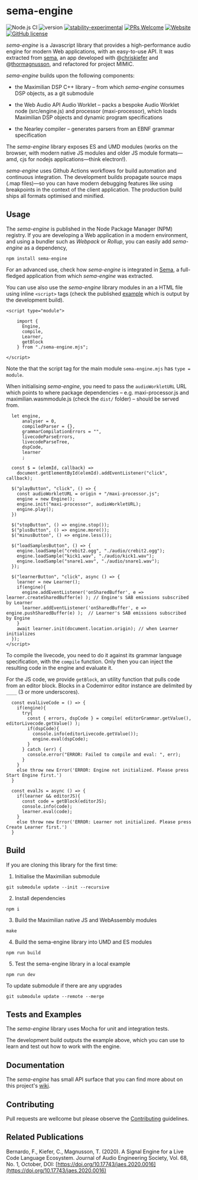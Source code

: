 # sema-engine

![Node.js CI](https://github.com/frantic0/sema-engine/workflows/Node.js%20CI/badge.svg)
![version](https://img.shields.io/badge/version-0.0.64-red)
[![stability-experimental](https://img.shields.io/badge/stability-experimental-orange.svg)](https://github.com/emersion/stability-badges#experimental)
[![PRs Welcome](https://img.shields.io/badge/PRs-welcome-yellow.svg)](https://github.com/frantic0/sema-engine/blob/main)
[![Website](https://img.shields.io/website?url=https%3A%2F%2Fsema.codes)](https://frantic0.github.io/sema-engine/)
[![GitHub license](https://img.shields.io/badge/license-MIT-blue.svg)](https://github.com/frantic0/sema-engine/blob/main/LICENSE)

*sema-engine* is a Javascript library that provides a high-performance audio engine for modern Web applications, with an easy-to-use API. It was extracted from [sema](https://github.com/mimic-sussex/sema), an app developed with @[chriskiefer](https://github.com/chriskiefer) and @[thormagnusson](https://github.com/thormagnusson), and refactored for project MIMIC.

*sema-engine* builds upon the following components:

* the Maximilian DSP C++ library – from which *sema-engine* consumes DSP objects, as a git submodule

* the Web Audio API Audio Worklet – packs a bespoke Audio Worklet node (src/engine.js) and processor (maxi-processor), which loads Maximilian DSP objects and dynamic program specifications

* the Nearley compiler – generates parsers from an EBNF grammar specification

The *sema-engine* library exposes ES and UMD modules (works on the browser, with modern native JS modules and older JS module formats—amd, cjs for nodejs applications—think electron!).

*sema-engine* uses Github Actions workflows for build automation and continuous integration. The development builds propagate source maps (.map files)—so you can have modern debugging features like using breakpoints in the context of the client application. The production build ships all formats optimised and minified.


## Usage

The *sema-engine* is published in the Node Package Manager (NPM) registry. If you are developing a Web application in a modern environment, and using a bundler such as *Webpack* or *Rollup*, you can easily add *sema-engine* as a dependency,

```
npm install sema-engine
```

For an advanced use, check how *sema-engine* is integrated in [Sema](https://github.com/mimic-sussex/sema), a full-fledged application from which *sema-engine* was extracted.


You can use also use the *sema-engine* library modules in an a HTML file using inline `<script>` tags (check the published [example](https://frantic0.github.io/sema-engine/) which is output by the development build).

```
<script type="module">

    import {
      Engine,
      compile,
      Learner,
      getBlock
    } from "./sema-engine.mjs";

</script>
```
Note the that the script tag for the main module `sema-engine.mjs` has `type = module`.

When initialising *sema-engine*, you need to pass the `audioWorkletURL` URL which points to where package dependencies – e.g. maxi-processor.js and maximilian.wasmmodule.js (check the `dist/` folder) – should be served from.

```
  let engine,
      analyser = 0,
      compiledParser = {},
      grammarCompilationErrors = "",
      livecodeParseErrors,
      livecodeParseTree,
      dspCode,
      learner
      ;

  const $ = (elemId, callback) =>
    document.getElementById(elemId).addEventListener("click", callback);

  $("playButton", "click", () => {
    const audioWorkletURL = origin + "/maxi-processor.js";
    engine = new Engine();
    engine.init("maxi-processor", audioWorkletURL);
    engine.play();
  })

  $("stopButton", () => engine.stop());
  $("plusButton", () => engine.more());
  $("minusButton", () => engine.less());

  $("loadSamplesButton", () => {
    engine.loadSample("crebit2.ogg", "./audio/crebit2.ogg");
    engine.loadSample("kick1.wav", "./audio/kick1.wav");
    engine.loadSample("snare1.wav", "./audio/snare1.wav");
  });

  $("learnerButton", "click", async () => {
    learner = new Learner();
    if(engine){
      engine.addEventListener('onSharedBuffer', e => learner.createSharedBuffer(e) ); // Engine's SAB emissions subscribed by Learner
      learner.addEventListener('onSharedBuffer', e => engine.pushSharedBuffer(e) );  // Learner's SAB emissions subscribed by Engine
    }
    await learner.init(document.location.origin); // when Learner initializes
  });
</script>
```

To compile the livecode, you need to do it against its grammar language specification, with the `compile` function. Only then you can inject the resulting code in the engine and evaluate it.

For the JS code, we provide `getBlock`, an utility function that pulls code from an editor block. Blocks in a Codemirror editor instance are delimited by `____` (3 or more underscores).

```
  const evalLiveCode = () => {
    if(engine){
      try{
        const { errors, dspCode } = compile( editorGrammar.getValue(), editorLivecode.getValue() );
        if(dspCode){
          console.info(editorLivecode.getValue());
          engine.eval(dspCode);
        }
      } catch (err) {
        console.error("ERROR: Failed to compile and eval: ", err);
      }
    }
    else throw new Error('ERROR: Engine not initialized. Please press Start Engine first.')
  }

  const evalJs = async () => {
    if(learner && editorJS){
      const code = getBlock(editorJS);
      console.info(code);
      learner.eval(code);
    }
    else throw new Error('ERROR: Learner not initialized. Please press Create Learner first.')
  }
```

## Build

If you are cloning this library for the first time:

1. Initialise the Maximilian submodule
```
git submodule update --init --recursive
```

2. Install dependencies
```
npm i
```

3. Build the Maximilian native JS and WebAssembly modules
```
make
```

4. Build the sema-engine library into UMD and ES modules
```
npm run build
```

5. Test the sema-engine library in a local example
```
npm run dev
```

To update submodule if there are any upgrades
```
git submodule update --remote --merge
```


## Tests and Examples

The *sema-engine* library uses Mocha for unit and integration tests.

The development build outputs the example above, which you can use to learn and test out how to work with the engine.


## Documentation

The *sema-engine* has small API surface that you can find more about on this project's [wiki](https://github.com/frantic0/sema-engine/wiki).



## Contributing

Pull requests are wellcome but please observe the [Contributing](https://github.com/frantic0/sema-engine/blob/main/CONTRIBUTING.md) guidelines.

## Related Publications

Bernardo, F., Kiefer, C., Magnusson, T. (2020). A Signal Engine for a Live Code Language Ecosystem. Journal of Audio Engineering Society, Vol. 68, No. 1, October, DOI: [https://doi.org/10.17743/jaes.2020.0016](https://doi.org/10.17743/jaes.2020.0016)

